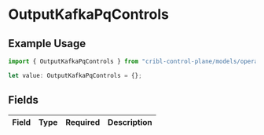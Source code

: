# OutputKafkaPqControls

## Example Usage

```typescript
import { OutputKafkaPqControls } from "cribl-control-plane/models/operations";

let value: OutputKafkaPqControls = {};
```

## Fields

| Field       | Type        | Required    | Description |
| ----------- | ----------- | ----------- | ----------- |